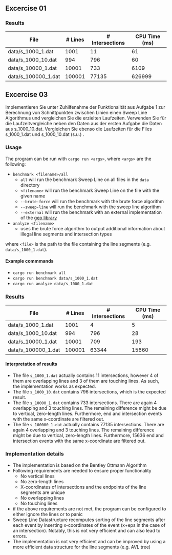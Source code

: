## Excercise 01
### Results
| File                 | # Lines    | # Intersections | CPU Time (ms)   |
| -------------------- | ---------- | --------------- | --------------- |
| data/s_1000_1.dat    | 1001       | 11              | 61              |
| data/s_1000_10.dat   | 994        | 796             | 60              |
| data/s_10000_1.dat   | 10001      | 733             | 6109            |
| data/s_100000_1.dat  | 100001     | 77135           | 626999          |


## Excercise 03
Implementieren Sie unter Zuhilfenahme der Funktionalität aus Aufgabe 1 zur Berechnung von Schnittpunkten zwischen Linien einen Sweep Line Algorithmus und vergleichen Sie die erzielten Laufzeiten. Verwenden Sie für die Laufzeitvergleiche neben den Daten aus der ersten Aufgabe die Daten aus s_1000_10.dat. Vergleichen Sie ebenso die Laufzeiten für die Files s_1000_1.dat und s_1000_10.dat (s.u.) .

### Usage
The program can be run with `cargo run <args>`, where `<args>` are the following:
- `benchmark <filename>/all`
    - `all` will run the benchmark Sweep Line on all files in the `data` directory
    - `<filename>` will run the benchmark Sweep Line on the file with the given name
    - `--brute-force` will run the benchmark with the brute force algorithm
    - `--sweep-line` will run the benchmark with the sweep line algorithm
    - `--external` will run the benchmark with an external implementation of the [geo library](https://docs.rs/geo/latest/geo/)
- `analyze <filename>`
   - uses the brute force algorithm to output additional information about illegal line segments and intersection types

where `<file>` is the path to the file containing the line segments (e.g. `data/s_1000_1.dat`).

#### Example commmands
- `cargo run benchmark all`
- `cargo run benchmark data/s_1000_1.dat`
- `cargo run analyze data/s_1000_1.dat`

### Results
| File                 | # Lines    | # Intersections | CPU Time (ms)   |
| -------------------- | ---------- | --------------- | --------------- |
| data/s_1000_1.dat    | 1001       | 4               | 5               |
| data/s_1000_10.dat   | 994        | 796             | 28              |
| data/s_10000_1.dat   | 10001      | 709             | 193             |
| data/s_100000_1.dat  | 100001     | 63344           | 15660           |

#### Interpretation of results
- The file `s_1000_1.dat` actually contains 11 intersections, however 4 of them are overlapping lines and 3 of them are touching lines. As such, the implementation works as expected.
- The file `s_1000_10.dat` contains 796 intersections, which is the expected result.
- The file `s_10000_1.dat` contains 733 intersections. There are again 4 overlapping and 3 touching lines. The remaining difference might be due to vertical, zero-length lines. Furthermore, end and intersection events with the same x-coordinate are filtered out.
- The file `s_100000_1.dat` actually contains 77135 intersections. There are again 4 overlapping and 3 touching lines. The remaining difference might be due to vertical, zero-length lines. Furthermore, 15636 end and intersection events with the same x-coordinate are filtered out.

### Implementation details
- The implementation is based on the Bentley Ottmann Algorithm
- Following requirements are needed to ensure proper functionality
    - No vertical lines
    - No zero-length lines
    - X-coordinates of intersections and the endpoints of the line segments are unique
    - No overlapping lines
    - No touching lines
- if the above requirements are not met, the program can be configured to either ignore the lines or to panic
- Sweep Line Datastructure recomputes sorting of the line segments after each event by inserting x-coordinates of the event (x+eps in the case of an intersection). Notably, this is not very efficient and can also lead to errors.
- The implementation is not very efficient and can be improved by using a more efficient data structure for the line segments (e.g. AVL tree)